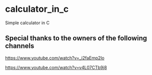 # calculator_in_c
Simple calculator in C

## Special thanks to the owners of the following channels

https://www.youtube.com/watch?v=_i2faEmp2lo

https://www.youtube.com/watch?v=v4L07CTb9j8
